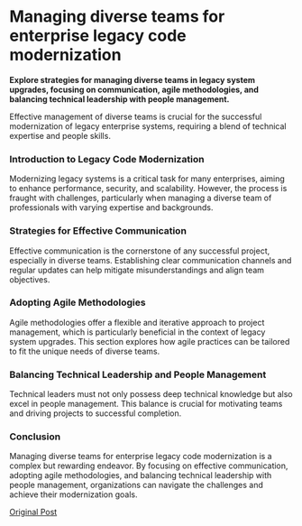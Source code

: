 # Managing diverse teams for enterprise legacy code modernization

<p><strong>Explore strategies for managing diverse teams in legacy system upgrades, focusing on communication, agile methodologies, and balancing technical leadership with people management.</strong><p>Effective management of diverse teams is crucial for the successful modernization of legacy enterprise systems, requiring a blend of technical expertise and people skills.</p><div><h3>Introduction to Legacy Code Modernization</h3><p>Modernizing legacy systems is a critical task for many enterprises, aiming to enhance performance, security, and scalability. However, the process is fraught with challenges, particularly when managing a diverse team of professionals with varying expertise and backgrounds.</p><h3>Strategies for Effective Communication</h3><p>Effective communication is the cornerstone of any successful project, especially in diverse teams. Establishing clear communication channels and regular updates can help mitigate misunderstandings and align team objectives.</p><h3>Adopting Agile Methodologies</h3><p>Agile methodologies offer a flexible and iterative approach to project management, which is particularly beneficial in the context of legacy system upgrades. This section explores how agile practices can be tailored to fit the unique needs of diverse teams.</p><h3>Balancing Technical Leadership and People Management</h3><p>Technical leaders must not only possess deep technical knowledge but also excel in people management. This balance is crucial for motivating teams and driving projects to successful completion.</p><h3>Conclusion</h3><p>Managing diverse teams for enterprise legacy code modernization is a complex but rewarding endeavor. By focusing on effective communication, adopting agile methodologies, and balancing technical leadership with people management, organizations can navigate the challenges and achieve their modernization goals.</p></div></p>

[Original Post](https://dantweb.dev/?p=592)
